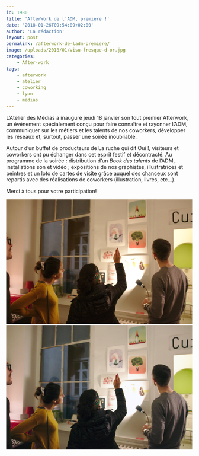 ```yaml
---
id: 1980
title: 'AfterWork de l’ADM, première !'
date: '2018-01-26T09:54:09+02:00'
author: 'La rédaction'
layout: post
permalink: /afterwork-de-ladm-premiere/
image: /uploads/2018/01/visu-fresque-d-or.jpg
categories:
    - After-work
tags:
    - afterwork
    - atelier
    - coworking
    - lyon
    - médias
---
```


L’Atelier des Médias a inauguré jeudi 18 janvier son tout premier Afterwork, un événement spécialement conçu pour faire connaître et rayonner l’ADM, communiquer sur les métiers et les talents de nos coworkers, développer les réseaux et, surtout, passer une soirée inoubliable.

Autour d’un buffet de producteurs de La ruche qui dit Oui !, visiteurs et coworkers ont pu échanger dans cet esprit festif et décontracté. Au programme de la soirée : distribution d’un *Book des talents* de l’ADM, installations son et vidéo ; expositions de nos graphistes, illustratrices et peintres et un loto de cartes de visite grâce auquel des chanceux sont repartis avec des réalisations de coworkers (illustration, livres, etc…).

Merci à tous pour votre participation!

![IMG_6377](/uploads/2018/01/IMG_6377.jpg) ![afterwork visuel](/uploads/2018/01/afterwork-visuel.jpg)